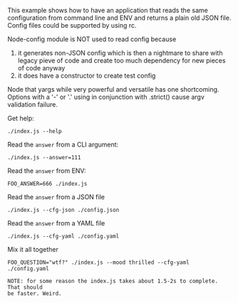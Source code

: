 This example shows how to have an application that reads the same configuration from command line and ENV and returns a plain old JSON file. Config files could be supported by using rc.

Node-config module is NOT used to read config because
1. it generates non-JSON config which is then a nightmare to share with legacy pieve of code and create too much dependency for new pieces of code anyway
2. it does have a constructor to create test config

Node that yargs while very powerful and versatile has one shortcoming. Options with a '-' or '.' using in conjunction with .strict() cause argv validation failure.

Get help:
```shell
./index.js --help
```

Read the `answer` from a CLI argument:
```shell
./index.js --answer=111
```

Read the `answer` from ENV:
```shell
FOO_ANSWER=666 ./index.js
```

Read the `answer` from a JSON file
```shell
./index.js --cfg-json ./config.json
```

Read the `answer` from a YAML file
```shell
./index.js --cfg-yaml ./config.yaml
```

Mix it all together
```shell
FOO_QUESTION="wtf?" ./index.js --mood thrilled --cfg-yaml ./config.yaml

NOTE: for some reason the index.js takes about 1.5-2s to complete. That should
be faster. Weird.
